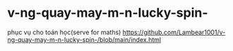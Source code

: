 # v-ng-quay-may-m-n-lucky-spin-
phục vụ cho toán học(serve for maths)
https://github.com/Lambear1001/v-ng-quay-may-m-n-lucky-spin-/blob/main/index.html
